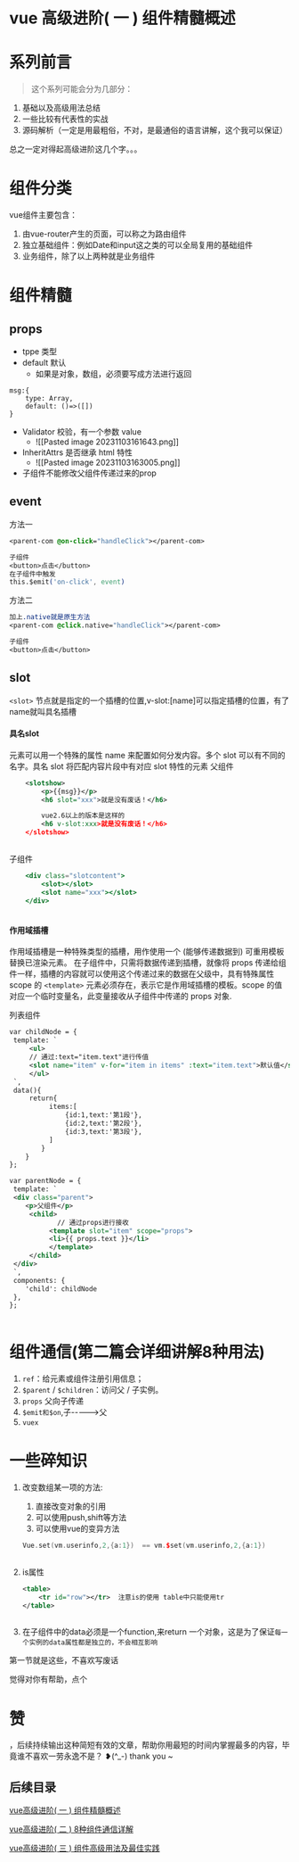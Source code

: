 # vue 高级进阶( 一 ) 组件精髓概述

# 系列前言

> 这个系列可能会分为几部分：

1. 基础以及高级用法总结
2. 一些比较有代表性的实战
3. 源码解析（一定是用最粗俗，不对，是最通俗的语言讲解，这个我可以保证）

总之一定对得起高级进阶这几个字。。。

# 组件分类

vue组件主要包含：

1. 由vue-router产生的页面，可以称之为路由组件
2. 独立基础组件：例如Date和input这之类的可以全局复用的基础组件
3. 业务组件，除了以上两种就是业务组件

# 组件精髓

## props

- tppe 类型
- default 默认
    - 如果是对象，数组，必须要写成方法进行返回

```tsx
msg:{
    type: Array,
    default: ()=>([])
}
```

- Validator 校验，有一个参数 value
	- ![[Pasted image 20231103161643.png]]
- InheritAttrs 是否继承 html 特性
	- ![[Pasted image 20231103163005.png]]
- 子组件不能修改父组件传递过来的prop

## event

方法一

```css
<parent-com @on-click="handleClick"></parent-com>

子组件
<button>点击</button>
在子组件中触发
this.$emit('on-click', event)
```

方法二

```css
加上.native就是原生方法
<parent-com @click.native="handleClick"></parent-com>

子组件
<button>点击</button>
```

## slot

`<slot>` 节点就是指定的一个插槽的位置,v-slot:[name]可以指定插槽的位置，有了name就叫具名插槽

#### 具名slot

元素可以用一个特殊的属性 name 来配置如何分发内容。多个 slot 可以有不同的名字。具名 slot 将匹配内容片段中有对应 slot 特性的元素 父组件

```xml
    <slotshow>
        <p>{{msg}}</p>
        <h6 slot="xxx">就是没有废话！</h6>

        vue2.6以上的版本是这样的
        <h6 v-slot:xxx>就是没有废话！</h6>
    </slotshow>
 
```

子组件

```jsx
    <div class="slotcontent">
        <slot></slot>
        <slot name="xxx"></slot>
    </div>
 
```

#### 作用域插槽

作用域插槽是一种特殊类型的插槽，用作使用一个 (能够传递数据到) 可重用模板替换已渲染元素。 在子组件中，只需将数据传递到插槽，就像将 props 传递给组件一样，插槽的内容就可以使用这个传递过来的数据在父级中，具有特殊属性 scope 的 `<template>` 元素必须存在，表示它是作用域插槽的模板。scope 的值对应一个临时变量名，此变量接收从子组件中传递的 props 对象.

列表组件

```xml
var childNode = {
 template: `
     <ul>
     // 通过:text="item.text"进行传值
     <slot name="item" v-for="item in items" :text="item.text">默认值</slot>
     </ul>
 `,
 data(){
     return{
          items:[
              {id:1,text:'第1段'},
              {id:2,text:'第2段'},
              {id:3,text:'第3段'},
          ]
        }
    }
};

var parentNode = {
 template: `
 <div class="parent">
    <p>父组件</p>
     <child>
            // 通过props进行接收
          <template slot="item" scope="props">
          <li>{{ props.text }}</li>
          </template>
     </child>
 </div>
 `,
 components: {
    'child': childNode
 },
};
 
```

# 组件通信(第二篇会详细讲解8种用法)

1. `ref`：给元素或组件注册引用信息；
2. `$parent` / `$children`：访问父 / 子实例。
3. `props` 父向子传递
4. `$emit和$on`,子----->父
5. `vuex`

# 一些碎知识

1. 改变数组某一项的方法:
    
    1. 直接改变对象的引用
    2. 可以使用push,shift等方法
    3. 可以使用vue的变异方法
    
    ```cpp
    Vue.set(vm.userinfo,2,{a:1})  == vm.$set(vm.userinfo,2,{a:1})
     
    ```
    
2. is属性
    
    ```xml
    <table>
        <tr id="row"></tr>  注意is的使用 table中只能使用tr
    </table>
     
    ```
    
3. 在子组件中的data必须是一个function,来return 一个对象，这是为了保证`每一个实例的data属性都是独立的，不会相互影响`
    

第一节就是这些，不喜欢写废话

觉得对你有帮助，点个

# 赞

，后续持续输出这种简短有效的文章，帮助你用最短的时间内掌握最多的内容，毕竟谁不喜欢一劳永逸不是？ ❥(^_-) thank you ~

## 后续目录

[vue高级进阶( 一 ) 组件精髓概述](https://www.jianshu.com/p/e26939be5976)

[vue高级进阶( 二 ) 8种组件通信详解](https://www.jianshu.com/p/f6c73dc8945a)

[vue高级进阶( 三 ) 组件高级用法及最佳实践](https://www.jianshu.com/p/caad297881a0)